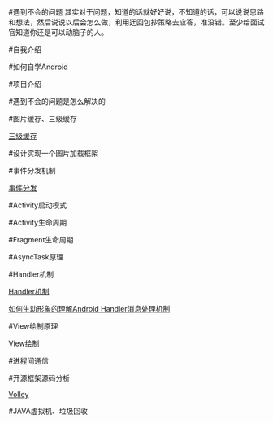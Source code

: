 #遇到不会的问题
其实对于问题，知道的话就好好说，不知道的话，可以说说思路和想法，然后说说以后会怎么做，利用迂回包抄策略去应答，准没错。至少给面试官知道你还是可以动脑子的人。

#自我介绍

#如何自学Android

#项目介绍

#遇到不会的问题是怎么解决的

#图片缓存、三级缓存

[三级缓存](http://www.jianshu.com/p/2cd59a79ed4a)

#设计实现一个图片加载框架

#事件分发机制

[事件分发](http://www.jianshu.com/p/e99b5e8bd67b)

#Activity启动模式

#Activity生命周期

#Fragment生命周期

#AsyncTask原理

#Handler机制

[Handler机制](https://github.com/GeniusVJR/LearningNotes/blob/master/Part1/Android/%E7%BA%BF%E7%A8%8B%E9%80%9A%E4%BF%A1%E5%9F%BA%E7%A1%80%E6%B5%81%E7%A8%8B%E5%88%86%E6%9E%90.md)

[如何生动形象的理解Android Handler消息处理机制](http://www.jianshu.com/p/28a6aeb4b6b0)

#View绘制原理

[View绘制](http://www.jianshu.com/p/5a71014e7b1b)

#进程间通信

#开源框架源码分析

[Volley](http://a.codekk.com/detail/Android/grumoon/Volley%20%E6%BA%90%E7%A0%81%E8%A7%A3%E6%9E%90)

#JAVA虚拟机、垃圾回收



